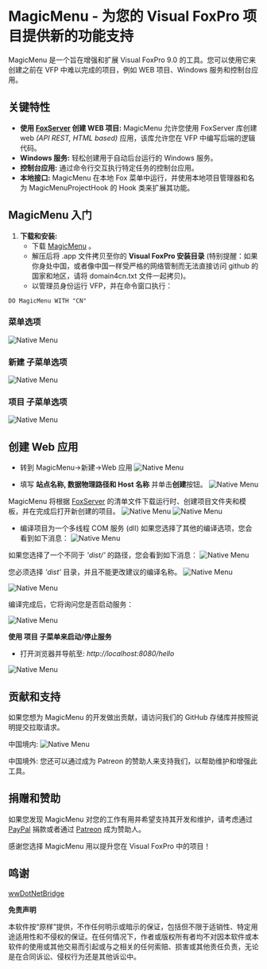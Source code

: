 # MagicMenu - 为您的 Visual FoxPro 项目提供新的功能支持

MagicMenu 是一个旨在增强和扩展 Visual FoxPro 9.0 的工具。您可以使用它来创建之前在 VFP 中难以完成的项目，例如 WEB 项目、Windows 服务和控制台应用。

## 关键特性

- **使用 [FoxServer](https://github.com/VFPLegacy/FoxServer) 创建 WEB 项目:** MagicMenu 允许您使用 FoxServer 库创建 web _(API REST, HTML based)_ 应用，该库允许您在 VFP 中编写后端的逻辑代码。
- **Windows 服务:** 轻松创建用于自动后台运行的 Windows 服务。
- **控制台应用:** 通过命令行交互执行特定任务的控制台应用。
- **本地接口:** MagicMenu 在本地 Fox 菜单中运行，并使用本地项目管理器和名为 MagicMenuProjectHook 的 Hook 类来扩展其功能。

## MagicMenu 入门

1. **下载和安装:**
   - 下载 [MagicMenu](https://github.com/VFPLegacy/MagicMenu/releases/download/v1.0.1/MagicMenu-v101.app.zip) 。
   - 解压后将 .app 文件拷贝至你的 **Visual FoxPro 安装目录** (特别提醒：如果你身处中国，或者像中国一样受严格的网络管制而无法直接访问 github 的国家和地区，请将 domain4cn.txt 文件一起拷贝)。
   - 以管理员身份运行 VFP，并在命令窗口执行：
```xBase
DO MagicMenu WITH "CN"
```

### 菜单选项
![Native Menu](images/MagicMenu01.jpg)

### 新建 子菜单选项
![Native Menu](images/MagicMenu02.jpg)

### 项目 子菜单选项
![Native Menu](images/MagicMenu02.jpg)

## 创建 Web 应用
- 转到 MagicMenu->新建->Web 应用
![Native Menu](images/MagicMenu02.jpg)

- 填写 **站点名称, 数据物理路径和 Host 名称** 并单击**创建**按钮。
![Native Menu](images/MagicMenu06.jpg)

MagicMenu 将根据 [FoxServer](https://github.com/VFPLegacy/FoxServer/blob/main/setup.manifest) 的清单文件下载运行时、创建项目文件夹和模板，并在完成后打开新创建的项目。
![Native Menu](images/MagicMenu07.jpg)
![Native Menu](images/MagicMenu08.jpg)

- 编译项目为一个多线程 COM 服务 (dll)
如果您选择了其他的编译选项，您会看到如下消息：
![Native Menu](images/MagicMenu10.jpg)

如果您选择了一个不同于 *'dist/'* 的路径，您会看到如下消息：
![Native Menu](images/MagicMenu11.jpg)

您必须选择 *'dist'* 目录，并且不能更改建议的编译名称。
![Native Menu](images/MagicMenu12.jpg)

![Native Menu](images/MagicMenu13.jpg)

编译完成后，它将询问您是否启动服务：

![Native Menu](images/MagicMenu14.jpg)

**使用 项目 子菜单来启动/停止服务**

- 打开浏览器并导航至: *http://localhost:8080/hello*

![Native Menu](images/MagicMenu15.jpg)

## 贡献和支持

如果您想为 MagicMenu 的开发做出贡献，请访问我们的 GitHub 存储库并按照说明提交拉取请求。

中国境内: 
![Native Menu](images/collection_code.jpg)

中国境外: 
您还可以通过成为 Patreon 的赞助人来支持我们，以帮助维护和增强此工具。

## 捐赠和赞助

如果您发现 MagicMenu 对您的工作有用并希望支持其开发和维护，请考虑通过 [PayPal](https://www.paypal.com/donate/?hosted_button_id=LXQYXFP77AD2G) 捐款或者通过 [Patreon](https://www.patreon.com/IrwinRodriguez) 成为赞助人。

感谢您选择 MagicMenu 用以提升您在 Visual FoxPro 中的项目！

## 鸣谢
[wwDotNetBridge](https://github.com/RickStrahl/wwDotnetBridge)

**免责声明**

本软件按“原样”提供，不作任何明示或暗示的保证，包括但不限于适销性、特定用途适用性和不侵权的保证。在任何情况下，作者或版权所有者均不对因本软件或本软件的使用或其他交易而引起或与之相关的任何索赔、损害或其他责任负责，无论是在合同诉讼、侵权行为还是其他诉讼中。
